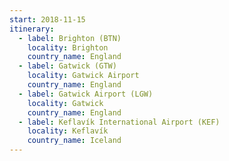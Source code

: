 ```yaml
---
start: 2018-11-15
itinerary:
  - label: Brighton (BTN)
    locality: Brighton
    country_name: England
  - label: Gatwick (GTW)
    locality: Gatwick Airport
    country_name: England
  - label: Gatwick Airport (LGW)
    locality: Gatwick
    country_name: England
  - label: Keflavík International Airport (KEF)
    locality: Keflavík
    country_name: Iceland
---
```

